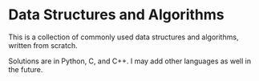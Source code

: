 # Data Structures and Algorithms

This is a collection of commonly used data structures and algorithms, written from scratch.

Solutions are in Python, C, and C++. I may add other languages as well in the future.
